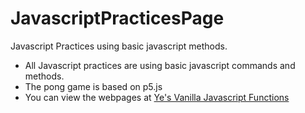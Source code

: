 # JavascriptPracticesPage
Javascript Practices using basic javascript methods. 
* All Javascript practices are using basic javascript commands and methods.
* The pong game is based on p5.js
* You can view the webpages at [Ye's Vanilla Javascript Functions](http://yewang.design/jspractices/) 
